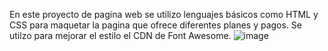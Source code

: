 En este proyecto de pagina web se utilizo lenguajes básicos como HTML y CSS para maquetar la pagina que ofrece diferentes planes y pagos.
Se utilzo para mejorar el estilo el CDN de Font Awesome.
![image](https://github.com/JoanDaniel18/Proyecto-7_Pagina_Precios/assets/71899829/5835d177-ab93-4891-b8c3-497514e0e485)
